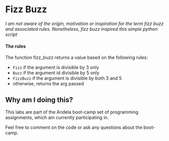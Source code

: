 # Fizz Buzz

_I am not aware of the origin, motivation or inspiration for the term fizz buzz and associated rules. Nonetheless,
fizz buzz inspired this simple python script_
 
#### The rules

The function fizz_buzz returns a value based on the following rules:
* ```Fizz``` if the argument is divisible by 3 only
* ```Buzz``` if the argument id divisible by 5 only
* ```FizzBuzz``` if the argument is divisible by both 3 and 5
* otherwise, returns the arg passed

## Why am I doing this?

This labs are part of the Andela boot-camp set of programming assignments, which am currently participating in.

Feel free to comment on the code or ask any questions about the boot-camp.